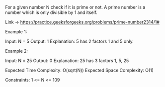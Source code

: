 For a given number N check if it is prime or not. A prime number is a number which is only divisible by 1 and itself.


Link -> https://practice.geeksforgeeks.org/problems/prime-number2314/1#

Example 1:

Input:
N = 5
Output:
1
Explanation:
5 has 2 factors 1 and 5 only.


Example 2:

Input:
N = 25
Output:
0
Explanation:
25 has 3 factors 1, 5, 25

Expected Time Complexity: O(sqrt(N))
Expected Space Complexity: O(1)
 

Constraints:
1 <= N <= 109